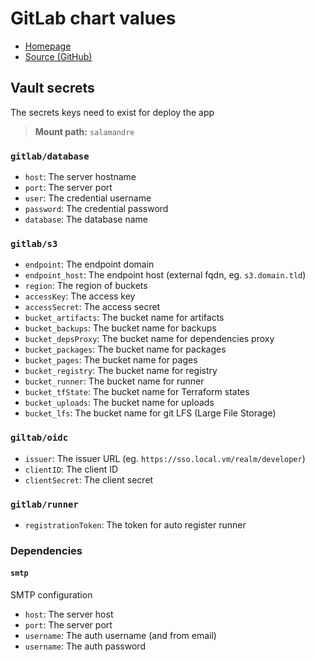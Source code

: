 # GitLab chart values

- [Homepage](https://gitlab.com/)
- [Source (GitHub)](https://gitlab.com/gitlab-org/charts/gitlab)

## Vault secrets

The secrets keys need to exist for deploy the app

> **Mount path:** `salamandre`

### `gitlab/database`

- `host`: The server hostname
- `port`: The server port
- `user`: The credential username
- `password`: The credential password
- `database`: The database name

### `gitlab/s3`

- `endpoint`: The endpoint domain
- `endpoint_host`: The endpoint host (external fqdn, eg. `s3.domain.tld`)
- `region`: The region of buckets
- `accessKey`: The access key
- `accessSecret`: The access secret
- `bucket_artifacts`: The bucket name for artifacts
- `bucket_backups`: The bucket name for backups
- `bucket_depsProxy`: The bucket name for dependencies proxy
- `bucket_packages`: The bucket name for packages
- `bucket_pages`: The bucket name for pages
- `bucket_registry`: The bucket name for registry
- `bucket_runner`: The bucket name for runner
- `bucket_tfState`: The bucket name for Terraform states
- `bucket_uploads`: The bucket name for uploads
- `bucket_lfs`: The bucket name for git LFS (Large File Storage)

### `giltab/oidc`

- `issuer`: The issuer URL (eg. `https://sso.local.vm/realm/developer`)
- `clientID`: The client ID
- `clientSecret`: The client secret

### `gitlab/runner`

- `registrationToken`: The token for auto register runner

### Dependencies

#### `smtp`

SMTP configuration

- `host`: The server host
- `port`: The server port
- `username`: The auth username (and from email)
- `username`: The auth password
